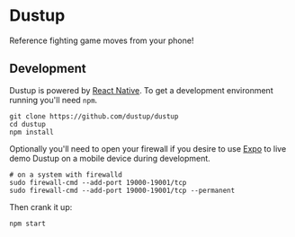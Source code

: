 # Dustup

Reference fighting game moves from your phone!

## Development

Dustup is powered by [React Native](https://facebook.github.io/react-native/).
To get a development environment running you'll need `npm`.

```
git clone https://github.com/dustup/dustup
cd dustup
npm install
```

Optionally you'll need to open your firewall if you desire to use [Expo](https://expo.io/) to live demo Dustup on a mobile device during development.

```
# on a system with firewalld
sudo firewall-cmd --add-port 19000-19001/tcp
sudo firewall-cmd --add-port 19000-19001/tcp --permanent
```

Then crank it up:

```
npm start
```
